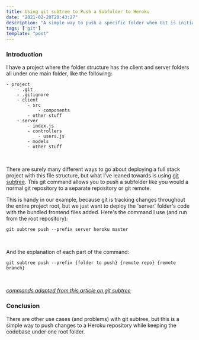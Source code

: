 ```yaml
---
title: Using git subtree to Push a Subfolder to Heroku
date: "2021-02-20T20:43:27"
description: "A simple way to push a specific folder when Git is initialized in the parent folder"
tags: ['git']
template: "post"
---
```


### Introduction

I have a project where the folder structure has the client and server folders all under one main folder, like the following:

```shell
- project
	- .git
	- .gitignore
	- client
		- src
			- components
		- other stuff
	- server
		- index.js
		- controllers
			- users.js
		- models
		- other stuff
```
<br/>

There are surely many different ways to go about deploying a full stack project with this file structure, but what I’ve leaned towards is using [git subtree](https://www.atlassian.com/git/tutorials/git-subtree). This git command allows you to push a subfolder like you would a normal git repository to a separate repository or git remote.

This is handy in our example, because git is tracking changes throughout the entire project root, but we just want to deploy the 'server' folder's code with the bundled frontend files added. Here's the command I use (and run from the root repository):

```shell
git subtree push --prefix server heroku master
```
</br>

And the explanation of each part of the command:
```shell
git subtree push --prefix {folder to push} {remote repo} {remote branch}
```
<br/>

[*commands adapted from this article on git subtree*](https://newfivefour.com/git-subtree-basics.html)

### Conclusion

There are other use cases (and problems) with git subtree, but this is a simple way to push changes to a Heroku repository while keeping the codebase under one root folder.

